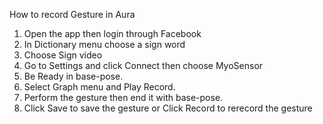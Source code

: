How to record Gesture in Aura

1. Open the app then login through Facebook
2. In Dictionary menu choose a sign word
3. Choose Sign video
4. Go to Settings and click Connect then choose MyoSensor
5. Be Ready in base-pose.
6. Select Graph menu and Play Record.
7. Perform the gesture then end it with base-pose.
8. Click Save to save the gesture or Click Record to rerecord the gesture

